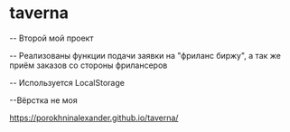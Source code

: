 # taverna

-- Второй мой проект

-- Реализованы функции подачи заявки на "фриланс биржу", а так же приём заказов со стороны фрилансеров

-- Используется LocalStorage

--Вёрстка не моя

https://porokhninalexander.github.io/taverna/
